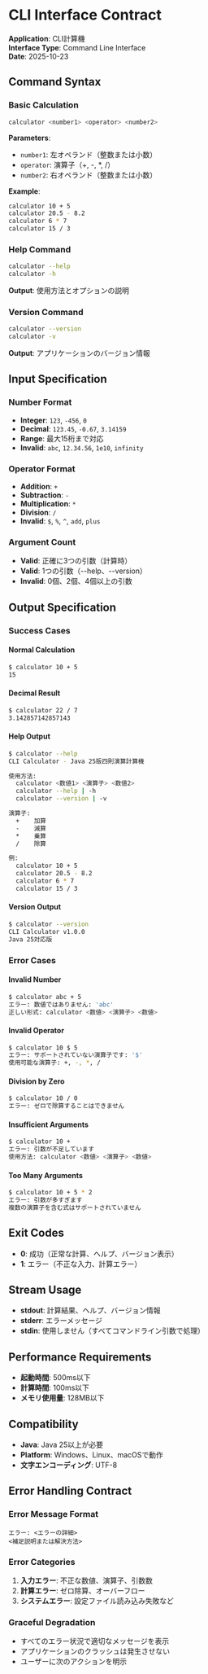 # CLI Interface Contract

**Application**: CLI計算機  
**Interface Type**: Command Line Interface  
**Date**: 2025-10-23

## Command Syntax

### Basic Calculation

```bash
calculator <number1> <operator> <number2>
```

**Parameters**:
- `number1`: 左オペランド（整数または小数）
- `operator`: 演算子（+, -, *, /）
- `number2`: 右オペランド（整数または小数）

**Example**:
```bash
calculator 10 + 5
calculator 20.5 - 8.2
calculator 6 * 7
calculator 15 / 3
```

### Help Command

```bash
calculator --help
calculator -h
```

**Output**: 使用方法とオプションの説明

### Version Command

```bash
calculator --version
calculator -v
```

**Output**: アプリケーションのバージョン情報

## Input Specification

### Number Format
- **Integer**: `123`, `-456`, `0`
- **Decimal**: `123.45`, `-0.67`, `3.14159`
- **Range**: 最大15桁まで対応
- **Invalid**: `abc`, `12.34.56`, `1e10`, `infinity`

### Operator Format
- **Addition**: `+`
- **Subtraction**: `-`
- **Multiplication**: `*`
- **Division**: `/`
- **Invalid**: `$`, `%`, `^`, `add`, `plus`

### Argument Count
- **Valid**: 正確に3つの引数（計算時）
- **Valid**: 1つの引数（--help、--version）
- **Invalid**: 0個、2個、4個以上の引数

## Output Specification

### Success Cases

#### Normal Calculation
```bash
$ calculator 10 + 5
15
```

#### Decimal Result
```bash
$ calculator 22 / 7
3.142857142857143
```

#### Help Output
```bash
$ calculator --help
CLI Calculator - Java 25版四則演算計算機

使用方法:
  calculator <数値1> <演算子> <数値2>
  calculator --help | -h
  calculator --version | -v

演算子:
  +    加算
  -    減算
  *    乗算
  /    除算

例:
  calculator 10 + 5
  calculator 20.5 - 8.2
  calculator 6 * 7
  calculator 15 / 3
```

#### Version Output
```bash
$ calculator --version
CLI Calculator v1.0.0
Java 25対応版
```

### Error Cases

#### Invalid Number
```bash
$ calculator abc + 5
エラー: 数値ではありません: 'abc'
正しい形式: calculator <数値> <演算子> <数値>
```

#### Invalid Operator
```bash
$ calculator 10 $ 5
エラー: サポートされていない演算子です: '$'
使用可能な演算子: +, -, *, /
```

#### Division by Zero
```bash
$ calculator 10 / 0
エラー: ゼロで除算することはできません
```

#### Insufficient Arguments
```bash
$ calculator 10 +
エラー: 引数が不足しています
使用方法: calculator <数値> <演算子> <数値>
```

#### Too Many Arguments
```bash
$ calculator 10 + 5 * 2
エラー: 引数が多すぎます
複数の演算子を含む式はサポートされていません
```

## Exit Codes

- **0**: 成功（正常な計算、ヘルプ、バージョン表示）
- **1**: エラー（不正な入力、計算エラー）

## Stream Usage

- **stdout**: 計算結果、ヘルプ、バージョン情報
- **stderr**: エラーメッセージ
- **stdin**: 使用しません（すべてコマンドライン引数で処理）

## Performance Requirements

- **起動時間**: 500ms以下
- **計算時間**: 100ms以下
- **メモリ使用量**: 128MB以下

## Compatibility

- **Java**: Java 25以上が必要
- **Platform**: Windows、Linux、macOSで動作
- **文字エンコーディング**: UTF-8

## Error Handling Contract

### Error Message Format
```
エラー: <エラーの詳細>
<補足説明または解決方法>
```

### Error Categories
1. **入力エラー**: 不正な数値、演算子、引数数
2. **計算エラー**: ゼロ除算、オーバーフロー
3. **システムエラー**: 設定ファイル読み込み失敗など

### Graceful Degradation
- すべてのエラー状況で適切なメッセージを表示
- アプリケーションのクラッシュは発生させない
- ユーザーに次のアクションを明示

